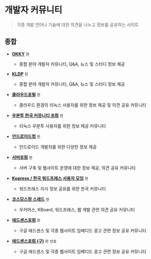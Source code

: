 # 개발자 커뮤니티

> 각종 개발 언어나 기술에 대한 의견을 나누고 정보를 공유하는 사이트

## 종합

 - **[OKKY](https://okky.kr)** `한`
   - 종합 분야 개발자 커뮤니티, Q&A, 뉴스 및 스터디 정보 제공

 - **[KLDP](https://kldp.org)** `한`
   - 종합 분야 개발자 커뮤니티, Q&A, 뉴스 및 스터디 정보 제공

 - **[클라우드포털](https://www.linux.co.kr)** `한`
   - 클라우드 환경의 리눅스 사용자를 위한 정보 제공 및 의견 공유 커뮤니티

 - **[우분투 한국 커뮤니티 포럼](https://forum.ubuntu-kr.org)** `한`
   - 리눅스 우분투 사용자를 위한 정보 제공 커뮤니티

 - **[안드로이드펍](https://www.androidpub.com)** `한`
   - 안드로이드 개발자를 위한 다양한 정보 제공

 - **[서버포럼](https://svrforum.com)** `한`
   - 서버 구축 및 웹사이트 운영에 대한 정보 제공, 의견 공유 커뮤니티

 - **[Kopress / 한국 워드프레스 사용자 모임](https://kopress.kr)** `한`
   - 워드프레스 지식 정보 공유를 위한 한국 커뮤니티

 - **[코스모스팜 스레드](https://www.cosmosfarm.com/threads)** `한`
   - 우커머스, KBoard, 워드프레스, 웹 개발 관련 의견 공유 커뮤니티

 - **[애드센스포럼](https://adsenseforum2.co.kr)** `한`
   - 구글 애드센스 및 각종 웹사이트 임베디드 광고 관련 정보 공유 커뮤니티

 - **[애드센스포럼 (구)](https://adsenseforum.co.kr)** `한` `만료`
   - 구글 애드센스 및 각종 웹사이트 임베디드 광고 관련 정보 공유 커뮤니티
